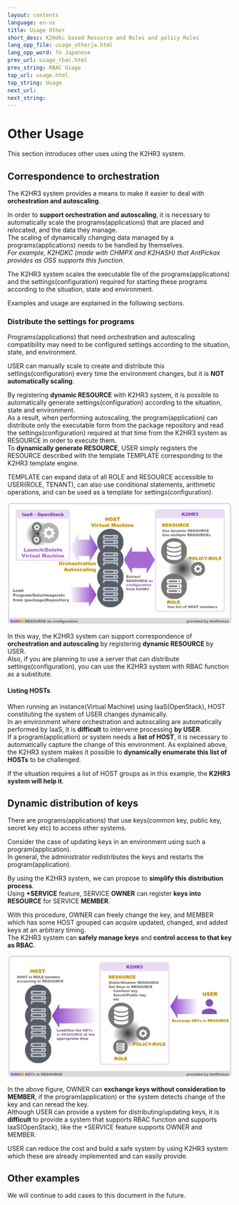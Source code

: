 ```yaml
---
layout: contents
language: en-us
title: Usage Other
short_desc: K2Hdkc based Resource and Roles and policy Rules
lang_opp_file: usage_otherja.html
lang_opp_word: To Japanese
prev_url: usage_rbac.html
prev_string: RBAC Usage
top_url: usage.html
top_string: Usage
next_url: 
next_string: 
---
```


# Other Usage
This section introduces other uses using the K2HR3 system.

## Correspondence to orchestration
The K2HR3 system provides a means to make it easier to deal with **orchestration and autoscaling**.  

In order to **support orchestration and autoscaling**, it is necessary to automatically scale the programs(applications) that are placed and relocated, and the data they manage.  
The scaling of dynamically changing data managed by a programs(applications) needs to be handled by themselves.  
_For example, K2HDKC (made with CHMPX and K2HASH) that AntPickax provides as OSS supports this function._  

The K2HR3 system scales the executable file of the programs(applications) and the settings(configuration) required for starting these programs according to the situation, state and environment.

Examples and usage are explained in the following sections.

### Distribute the settings for programs
Programs(applications) that need orchestration and autoscaling compatibility may need to be configured settings according to the situation, state, and environment.

USER can manually scale to create and distribute this settings(configuration) every time the environment changes, but it is **NOT automatically scaling**.  

By registering **dynamic RESOURCE** with K2HR3 system, it is possible to automatically generate settings(configuration) according to the situation, state and environment.  
As a result, when performing autoscaling, the program(application) can distribute only the executable form from the package repository and read the settings(configuration) required at that time from the K2HR3 system as RESOURCE in order to execute them.  
To **dynamically generate RESOURCE**, USER simply registers the RESOURCE described with the template TEMPLATE corresponding to the K2HR3 template engine.  

TEMPLATE can expand data of all ROLE and RESOURCE accessible to USER(ROLE, TENANT), can also use conditional statements, arithmetic operations, and can be used as a template for settings(configuration).  

![K2HR3 Usage Other - Orchestration](images/usage_other_orchestration.png)

In this way, the K2HR3 system can support correspondence of **orchestration and autoscaling** by registering **dynamic RESOURCE** by USER.  
Also, if you are planning to use a server that can distribute settings(configuration), you can use the K2HR3 system with RBAC function as a substitute.  


#### Listing HOSTs
When running an instance(Virtual Machine) using IaaS(OpenStack), HOST constituting the system of USER changes dynamically.  
In an environment where orchestration and autoscaling are automatically performed by IaaS, it is **difficult** to intervene processing **by USER**.  
If a program(application) or system needs a **list of HOST**, it is necessary to automatically capture the change of this environment.
As explained above, the K2HR3 system makes it possible to **dynamically enumerate this list of HOSTs** to be challenged.

If the situation requires a list of HOST groups as in this example, the **K2HR3 system will help it**.

## Dynamic distribution of keys
There are programs(applications) that use keys(common key, public key, secret key etc) to access other systems.  

Consider the case of updating keys in an environment using such a program(application).  
In general, the administrator redistributes the keys and restarts the program(application).  

By using the K2HR3 system, we can propose to **simplify this distribution process**.  
Using **+SERVICE** feature, SERVICE **OWNER** can register **keys into RESOURCE** for SERVICE **MEMBER**.  

With this procedure, OWNER can freely change the key, and MEMBER which has some HOST grouped can acquire updated, changed, and added keys at an arbitrary timing.  
The K2HR3 system can **safely manage keys** and **control access to that key as RBAC**.  

![K2HR3 Usage Other - Key](images/usage_other_key.png)

In the above figure, OWNER can **exchange keys without consideration to MEMBER**, if the program(application) or the system detects change of the key and can reread the key.  
Although USER can provide a system for distributing/updating keys, it is **difficult** to provide a system that supports RBAC function and supports IaaS(OpenStack), like the +SERVICE feature supports OWNER and MEMBER.  

USER can reduce the cost and build a safe system by using K2HR3 system which these are already implemented and can easily provide.  

## Other examples
We will continue to add cases to this document in the future.

